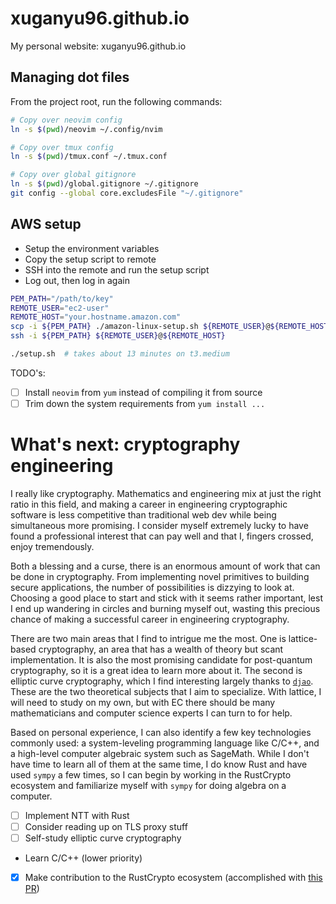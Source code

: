 # xuganyu96.github.io
My personal website: xuganyu96.github.io

## Managing dot files
From the project root, run the following commands:

```bash
# Copy over neovim config
ln -s $(pwd)/neovim ~/.config/nvim

# Copy over tmux config
ln -s $(pwd)/tmux.conf ~/.tmux.conf

# Copy over global gitignore
ln -s $(pwd)/global.gitignore ~/.gitignore
git config --global core.excludesFile "~/.gitignore"
```

## AWS setup
- Setup the environment variables
- Copy the setup script to remote
- SSH into the remote and run the setup script
- Log out, then log in again

```bash
PEM_PATH="/path/to/key"
REMOTE_USER="ec2-user"
REMOTE_HOST="your.hostname.amazon.com"
scp -i ${PEM_PATH} ./amazon-linux-setup.sh ${REMOTE_USER}@${REMOTE_HOST}:/home/ec2-user/setup.sh
ssh -i ${PEM_PATH} ${REMOTE_USER}@${REMOTE_HOST}

./setup.sh  # takes about 13 minutes on t3.medium
```

TODO's:
- [ ] Install `neovim` from `yum` instead of compiling it from source
- [ ] Trim down the system requirements from `yum install ...`

# What's next: cryptography engineering
I really like cryptography. Mathematics and engineering mix at just the right ratio in this field, and making a career in engineering cryptographic software is less competitive than traditional web dev while being simultaneous more promising. I consider myself extremely lucky to have found a professional interest that can pay well and that I, fingers crossed, enjoy tremendously.

Both a blessing and a curse, there is an enormous amount of work that can be done in cryptography. From implementing novel primitives to building secure applications, the number of possibilities is dizzying to look at. Choosing a good place to start and stick with it seems rather important, lest I end up wandering in circles and burning myself out, wasting this precious chance of making a successful career in engineering cryptography.

There are two main areas that I find to intrigue me the most. One is lattice-based cryptography, an area that has a wealth of theory but scant implementation. It is also the most promising candidate for post-quantum cryptography, so it is a great idea to learn more about it. The second is elliptic curve cryptography, which I find interesting largely thanks to [`djao`](https://djao.math.uwaterloo.ca/). These are the two theoretical subjects that I aim to specialize. With lattice, I will need to study on my own, but with EC there should be many mathematicians and computer science experts I can turn to for help.

Based on personal experience, I can also identify a few key technologies commonly used: a system-leveling programming language like C/C++, and a high-level computer algebraic system such as SageMath. While I don't have time to learn all of them at the same time, I do know Rust and have used `sympy` a few times, so I can begin by working in the RustCrypto ecosystem and familiarize myself with `sympy` for doing algebra on a computer.

- [ ] Implement NTT with Rust
- [ ] Consider reading up on TLS proxy stuff
- [ ] Self-study elliptic curve cryptography
- Learn C/C++ (lower priority)
- [x] Make contribution to the RustCrypto ecosystem (accomplished with [this PR](https://github.com/RustCrypto/crypto-bigint/pull/489))